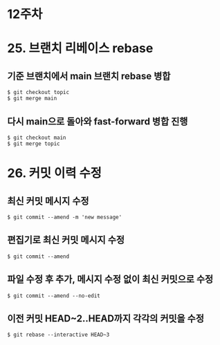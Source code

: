 # 12주차
# 25. 브랜치 리베이스 rebase
## 기준 브랜치에서 main 브랜치 rebase 병합
```
$ git checkout topic
$ git merge main
```
## 다시 main으로 돌아와 fast-forward 병합 진행
```
$ git checkout main
$ git merge topic
```

# 26. 커밋 이력 수정
## 최신 커밋 메시지 수정
```
$ git commit --amend -m 'new message'
```
## 편집기로 최신 커밋 메시지 수정
```
$ git commit --amend
```
## 파일 수정 후 추가, 메시지 수정 없이 최신 커밋으로 수정
```
$ git commit --amend --no-edit
```
## 이전 커밋 HEAD~2..HEAD까지 각각의 커밋을 수정
```
$ git rebase --interactive HEAD~3
```
